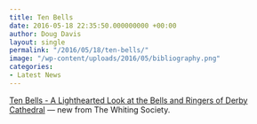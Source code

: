 ```yaml
---
title: Ten Bells
date: 2016-05-18 22:35:50.000000000 +00:00
author: Doug Davis
layout: single
permalink: "/2016/05/18/ten-bells/"
image: "/wp-content/uploads/2016/05/bibliography.png"
categories:
- Latest News
---
```

[Ten Bells - A Lighthearted Look at the Bells and Ringers of Derby Cathedral](http:///bibliography/) &#8212; new from The Whiting Society.
